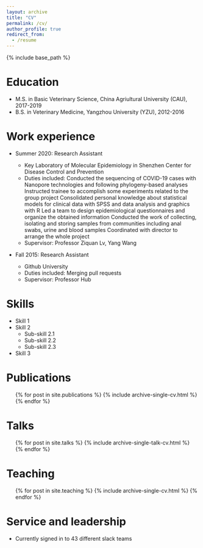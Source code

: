 ```yaml
---
layout: archive
title: "CV"
permalink: /cv/
author_profile: true
redirect_from:
  - /resume
---
```


{% include base_path %}

Education
======
* M.S. in Basic Veterinary Science, China Agriultural University (CAU), 2017-2019
* B.S. in Veterinary Medicine, Yangzhou University (YZU), 2012-2016

Work experience
======
* Summer 2020: Research Assistant
   * Key Laboratory of Molecular Epidemiology in Shenzhen Center for Disease Control and Prevention
   * Duties included:
     Conducted the sequencing of COVID-19 cases with Nanopore technologies and following phylogeny-based analyses
     Instructed trainee to accomplish some experiments related to the group project
     Consolidated personal knowledge about statistical models for clinical data with SPSS and data analysis and graphics with R
     Led a team to design epidemiological questionnaires and organize the obtained information
     Conducted the work of collecting, isolating and storing samples from communities including anal swabs, urine and blood samples
     Coordinated with director to arrange the whole project
   * Supervisor: Professor Ziquan Lv, Yang Wang

* Fall 2015: Research Assistant
  * Github University
  * Duties included: Merging pull requests
  * Supervisor: Professor Hub
  
Skills
======
* Skill 1
* Skill 2
  * Sub-skill 2.1
  * Sub-skill 2.2
  * Sub-skill 2.3
* Skill 3

Publications
======
  <ul>{% for post in site.publications %}
    {% include archive-single-cv.html %}
  {% endfor %}</ul>
  
Talks
======
  <ul>{% for post in site.talks %}
    {% include archive-single-talk-cv.html %}
  {% endfor %}</ul>
  
Teaching
======
  <ul>{% for post in site.teaching %}
    {% include archive-single-cv.html %}
  {% endfor %}</ul>
  
Service and leadership
======
* Currently signed in to 43 different slack teams
